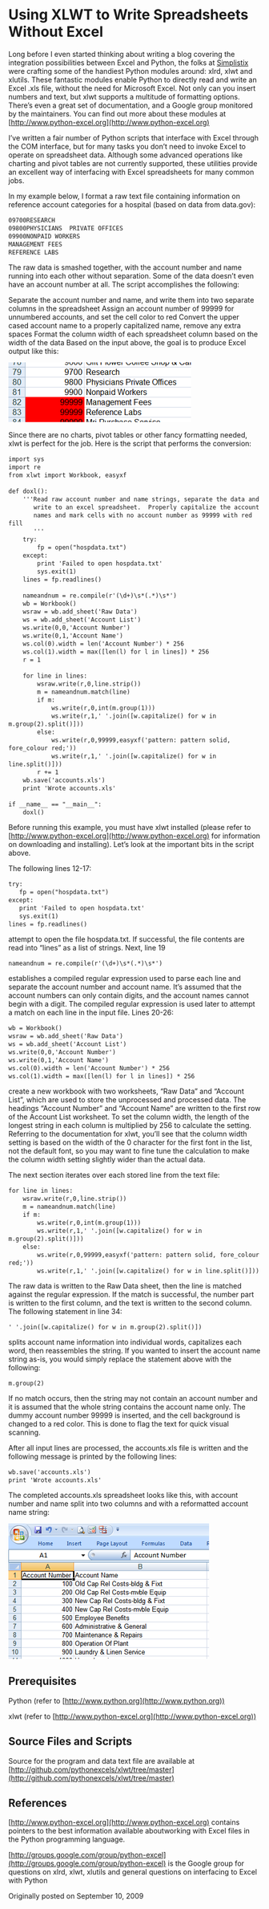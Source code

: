 # Using XLWT to Write Spreadsheets Without Excel

Long before I even started thinking about writing a blog covering the
integration possibilities between Excel and Python, the folks at 
[Simplistix](http://www.simplistix.co.uk) were crafting some
of the handiest Python modules around: xlrd, xlwt and xlutils. These fantastic
modules enable Python to directly read and write an Excel .xls file, without the
need for Microsoft Excel. Not only can you insert numbers and text, but xlwt
supports a multitude of formatting options. There’s even a great set of
documentation, and a Google group monitored by the maintainers. You can find out
more about these modules at [http://www.python-excel.org](http://www.python-excel.org) 

I’ve written a fair number of Python scripts that interface with Excel through
the COM interface, but for many tasks you don’t need to invoke Excel to operate
on spreadsheet data. Although some advanced operations like charting and pivot
tables are not currently supported, these utilities provide an excellent way of
interfacing with Excel spreadsheets for many common jobs.

In my example below, I format a raw text file containing information on
reference account categories for a hospital (based on data from data.gov):

```
09700RESEARCH
09800PHYSICIANS  PRIVATE OFFICES
09900NONPAID WORKERS
MANAGEMENT FEES
REFERENCE LABS
```

The raw data is smashed together, with the account number and name running into
each other without separation. Some of the data doesn’t even have an account
number at all. The script accomplishes the following:

Separate the account number and name, and write them into two separate columns
in the spreadsheet Assign an account number of 99999 for unnumbered accounts,
and set the cell color to red Convert the upper cased account name to a properly
capitalized name, remove any extra spaces Format the column width of each
spreadsheet column based on the width of the data Based on the input above, the
goal is to produce Excel output like this:


![Excel output](images/20090910_1.png)

Since there are no charts, pivot tables or other fancy formatting needed, xlwt
is perfect for the job. Here is the script that performs the conversion:

```
import sys
import re
from xlwt import Workbook, easyxf

def doxl():
    '''Read raw account number and name strings, separate the data and
       write to an excel spreadsheet.  Properly capitalize the account
       names and mark cells with no account number as 99999 with red fill
       '''
    try:
        fp = open("hospdata.txt")
    except:
        print 'Failed to open hospdata.txt'
        sys.exit(1)
    lines = fp.readlines()

    nameandnum = re.compile(r'(\d+)\s*(.*)\s*')
    wb = Workbook()
    wsraw = wb.add_sheet('Raw Data')
    ws = wb.add_sheet('Account List')
    ws.write(0,0,'Account Number')
    ws.write(0,1,'Account Name')
    ws.col(0).width = len('Account Number') * 256
    ws.col(1).width = max([len(l) for l in lines]) * 256
    r = 1

    for line in lines:
        wsraw.write(r,0,line.strip())
        m = nameandnum.match(line)
        if m:
            ws.write(r,0,int(m.group(1)))
            ws.write(r,1,' '.join([w.capitalize() for w in m.group(2).split()]))
        else:
            ws.write(r,0,99999,easyxf('pattern: pattern solid, fore_colour red;'))
            ws.write(r,1,' '.join([w.capitalize() for w in line.split()]))
        r += 1
    wb.save('accounts.xls')
    print 'Wrote accounts.xls'

if __name__ == "__main__":
    doxl()
```

Before running this example, you must have xlwt installed (please refer to
[http://www.python-excel.org](http://www.python-excel.org) for information on
downloading and installing). Let’s look at the important bits in the script
above.

The following lines 12-17:

```
try:
   fp = open("hospdata.txt")
except:
   print 'Failed to open hospdata.txt'
   sys.exit(1)
lines = fp.readlines()
```

attempt to open the file hospdata.txt. If successful, the file contents are read
into “lines” as a list of strings. Next, line 19

```
nameandnum = re.compile(r'(\d+)\s*(.*)\s*')
```


establishes a compiled regular expression used to parse each line and separate
the account number and account name. It’s assumed that the account numbers can
only contain digits, and the account names cannot begin with a digit. The
compiled regular expression is used later to attempt a match on each line in the
input file. Lines 20-26:

```
wb = Workbook()
wsraw = wb.add_sheet('Raw Data')
ws = wb.add_sheet('Account List')
ws.write(0,0,'Account Number')
ws.write(0,1,'Account Name')
ws.col(0).width = len('Account Number') * 256
ws.col(1).width = max([len(l) for l in lines]) * 256
```

create a new workbook with two worksheets, “Raw Data” and “Account List”, which
are used to store the unprocessed and processed data. The headings “Account
Number” and “Account Name” are written to the first row of the Account List
worksheet. To set the column width, the length of the longest string in each
column is multiplied by 256 to calculate the setting. Referring to the
documentation for xlwt, you’ll see that the column width setting is based on the
width of the 0 character for the first font in the list, not the default font,
so you may want to fine tune the calculation to make the column width setting
slightly wider than the actual data.

The next section iterates over each stored line from the text file:

```
for line in lines:
    wsraw.write(r,0,line.strip())
    m = nameandnum.match(line)
    if m:
        ws.write(r,0,int(m.group(1)))
        ws.write(r,1,' '.join([w.capitalize() for w in m.group(2).split()]))
    else:
        ws.write(r,0,99999,easyxf('pattern: pattern solid, fore_colour red;'))
        ws.write(r,1,' '.join([w.capitalize() for w in line.split()]))
```

The raw data is written to the Raw Data sheet, then the line is matched against
the regular expression. If the match is successful, the number part is written
to the first column, and the text is written to the second column. The following
statement in line 34:

```
' '.join([w.capitalize() for w in m.group(2).split()])
```

splits account name information into individual words, capitalizes each word,
then reassembles the string. If you wanted to insert the account name string
as-is, you would simply replace the statement above with the following:

```
m.group(2)
```

If no match occurs, then the string may not contain an account number and it is
assumed that the whole string contains the account name only. The dummy account
number 99999 is inserted, and the cell background is changed to a red color.
This is done to flag the text for quick visual scanning.

After all input lines are processed, the accounts.xls file is written and the
following message is printed by the following lines:

```
wb.save('accounts.xls')
print 'Wrote accounts.xls'
```

The completed accounts.xls spreadsheet looks like this, with account number and
name split into two columns and with a reformatted account name string:

![excelfile](images/20090910_2.png)

## Prerequisites

Python (refer to [http://www.python.org](http://www.python.org))

xlwt (refer to [http://www.python-excel.org](http://www.python-excel.org))

## Source Files and Scripts

Source for the program and data text file are available at
[http://github.com/pythonexcels/xlwt/tree/master](http://github.com/pythonexcels/xlwt/tree/master)

## References

[http://www.python-excel.org](http://www.python-excel.org) contains pointers to
the best information available aboutworking with Excel files in the Python
programming language.

[http://groups.google.com/group/python-excel](http://groups.google.com/group/python-excel)
is the Google group for questions on xlrd, xlwt, xlutils and general questions
on interfacing to Excel with Python

Originally posted on September 10, 2009
